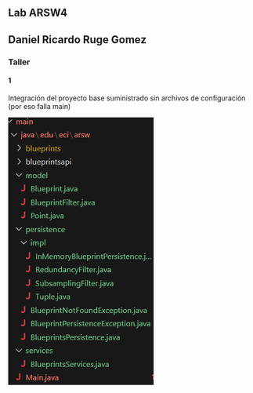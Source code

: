## Lab ARSW4

## Daniel Ricardo Ruge Gomez
### Taller

#### 1

Integración del proyecto base suministrado sin archivos de configuración (por eso falla main)

![alt text](./img/media/image.png)